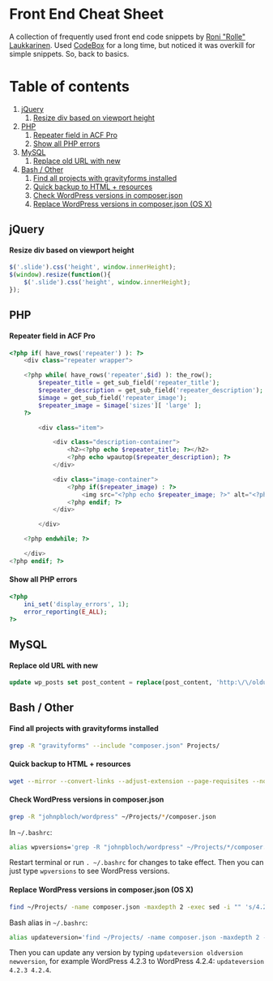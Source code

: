 # Front End Cheat Sheet

A collection of frequently used front end code snippets by [Roni "Rolle" Laukkarinen](http://www.twitter.com/rolle). Used [CodeBox](http://www.shpakovski.com/codebox/) for a long time, but noticed it was overkill for simple snippets. So, back to basics.

# Table of contents

1. [jQuery](#jquery)
   1. [Resize div based on viewport height](#resize-div-based-on-viewport-height)
2. [PHP](#php)
   1. [Repeater field in ACF Pro](#repeater-field-in-acf-pro)
   2. [Show all PHP errors](#show-all-php-errors)
3. [MySQL](#mysql)
   1. [Replace old URL with new](#replace-old-url-with-new)
4. [Bash / Other](#bash-other)
   1. [Find all projects with gravityforms installed](#find-all-projects-with-gravityforms-installed)
   2. [Quick backup to HTML + resources](#quick-backup-to-html--resources)
   3. [Check WordPress versions in composer.json](#check-wordpress-versions-in-composerjson)
   4. [Replace WordPress versions in composer.json (OS X)](#replace-wordpress-versions-in-composerjson-os-x)

## jQuery

#### Resize div based on viewport height

``` javascript
$('.slide').css('height', window.innerHeight);
$(window).resize(function(){
    $('.slide').css('height', window.innerHeight);
});
```

## PHP

#### Repeater field in ACF Pro

``` php
<?php if( have_rows('repeater') ): ?>
    <div class="repeater wrapper">

    <?php while( have_rows('repeater',$id) ): the_row(); 
        $repeater_title = get_sub_field('repeater_title');
        $repeater_description = get_sub_field('repeater_description');
        $image = get_sub_field('repeater_image');
        $repeater_image = $image['sizes'][ 'large' ];
    ?>

        <div class="item">

            <div class="description-container">
                <h2><?php echo $repeater_title; ?></h2>
                <?php echo wpautop($repeater_description); ?>
            </div>

            <div class="image-container">
                <?php if($repeater_image) : ?>
                    <img src="<?php echo $repeater_image; ?>" alt="<?php echo $repeater_title; ?>" />
                <?php endif; ?>
            </div>

        </div>

    <?php endwhile; ?> 

    </div>
<?php endif; ?>
```

#### Show all PHP errors

``` php
<?php 
    ini_set('display_errors', 1); 
    error_reporting(E_ALL);
?>
```

## MySQL

#### Replace old URL with new

``` sql
update wp_posts set post_content = replace(post_content, 'http:\/\/oldurl.info', 'http:\/\/newurl.com');
```

## Bash / Other

#### Find all projects with gravityforms installed

``` bash
grep -R "gravityforms" --include "composer.json" Projects/
```

#### Quick backup to HTML + resources

``` bash
wget --mirror --convert-links --adjust-extension --page-requisites --no-parent http://www.example.com/
```

#### Check WordPress versions in composer.json

``` bash
grep -R "johnpbloch/wordpress" ~/Projects/*/composer.json
```

In `~/.bashrc`:

``` bash
alias wpversions='grep -R "johnpbloch/wordpress" ~/Projects/*/composer.json'
```

Restart terminal or run `. ~/.bashrc` for changes to take effect. Then you can just type `wpversions` to see WordPress versions.

#### Replace WordPress versions in composer.json (OS X)

``` bash
find ~/Projects/ -name composer.json -maxdepth 2 -exec sed -i "" 's/4.2.3/4.2.4/g' {} +
```

Bash alias in `~/.bashrc`:

``` bash
alias updateversion='find ~/Projects/ -name composer.json -maxdepth 2 -exec sed -i "" 's/$1/$2/g' {} +'
```

Then you can update any version by typing `updateversion oldversion newversion`, for example WordPress 4.2.3 to WordPress 4.2.4: `updateversion 4.2.3 4.2.4`.